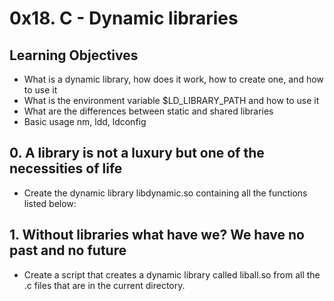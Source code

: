 # 0x18. C - Dynamic libraries
## Learning Objectives
 - What is a dynamic library, how does it work, how to create one, and how to use it
 - What is the environment variable $LD_LIBRARY_PATH and how to use it
 - What are the differences between static and shared libraries
 - Basic usage nm, ldd, ldconfig
## 0. A library is not a luxury but one of the necessities of life
* Create the dynamic library libdynamic.so containing all the functions listed below:

## 1. Without libraries what have we? We have no past and no future
* Create a script that creates a dynamic library called liball.so from all the .c files that are in the current directory.
